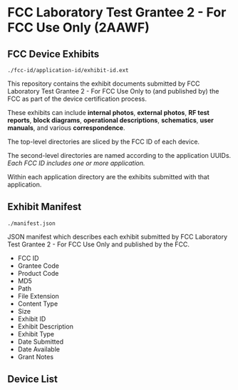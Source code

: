 # FCC Laboratory Test Grantee 2 - For FCC Use Only (2AAWF)
## FCC Device Exhibits

```
./fcc-id/application-id/exhibit-id.ext
```

This repository contains the exhibit documents submitted by FCC Laboratory Test Grantee 2 - For FCC Use Only to (and published by) the FCC as part of the device certification process.

These exhibits can include **internal photos**, **external photos**, **RF test reports**, **block diagrams**, **operational descriptions**, **schematics**, **user manuals**, and various **correspondence**.

The top-level directories are sliced by the FCC ID of each device.

The second-level directories are named according to the application UUIDs. *Each FCC ID includes one or more application.*

Within each application directory are the exhibits submitted with that application. 

## Exhibit Manifest

```
./manifest.json
```

JSON manifest which describes each exhibit submitted by FCC Laboratory Test Grantee 2 - For FCC Use Only and published by the FCC.

- FCC ID
- Grantee Code
- Product Code
- MD5
- Path
- File Extension
- Content Type
- Size
- Exhibit ID
- Exhibit Description
- Exhibit Type
- Date Submitted
- Date Available
- Grant Notes

## Device List

